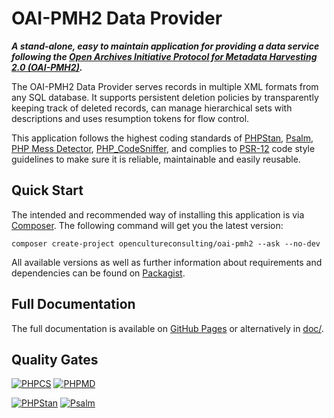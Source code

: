 # OAI-PMH2 Data Provider

***A stand-alone, easy to maintain application for providing a data service following the [Open Archives Initiative Protocol for Metadata Harvesting 2.0 (OAI-PMH2)](https://openarchives.org/OAI/openarchivesprotocol.html).***

The OAI-PMH2 Data Provider serves records in multiple XML formats from any SQL database. It supports persistent deletion policies by transparently keeping track of deleted records, can manage hierarchical sets with descriptions and uses resumption tokens for flow control.

This application follows the highest coding standards of [PHPStan](https://phpstan.org/), [Psalm](https://psalm.dev/), [PHP Mess Detector](https://phpmd.org/), [PHP_CodeSniffer](https://github.com/PHPCSStandards/PHP_CodeSniffer/), and complies to [PSR-12](https://www.php-fig.org/psr/psr-12/) code style guidelines to make sure it is reliable, maintainable and easily reusable.

## Quick Start

The intended and recommended way of installing this application is via [Composer](https://getcomposer.org/). The following command will get you the latest version:

```shell
composer create-project opencultureconsulting/oai-pmh2 --ask --no-dev
```

All available versions as well as further information about requirements and dependencies can be found on [Packagist](https://packagist.org/packages/opencultureconsulting/oai-pmh2).

## Full Documentation

The full documentation is available on [GitHub Pages](https://opencultureconsulting.github.io/oai-pmh2/) or alternatively in [doc/](doc/).

## Quality Gates

[![PHPCS](https://github.com/opencultureconsulting/oai-pmh2/actions/workflows/phpcs.yml/badge.svg)](https://github.com/opencultureconsulting/oai-pmh2/actions/workflows/phpcs.yml)
[![PHPMD](https://github.com/opencultureconsulting/oai-pmh2/actions/workflows/phpmd.yml/badge.svg)](https://github.com/opencultureconsulting/oai-pmh2/actions/workflows/phpmd.yml)

[![PHPStan](https://github.com/opencultureconsulting/oai-pmh2/actions/workflows/phpstan.yml/badge.svg)](https://github.com/opencultureconsulting/oai-pmh2/actions/workflows/phpstan.yml)
[![Psalm](https://github.com/opencultureconsulting/oai-pmh2/actions/workflows/psalm.yml/badge.svg)](https://github.com/opencultureconsulting/oai-pmh2/actions/workflows/psalm.yml)
